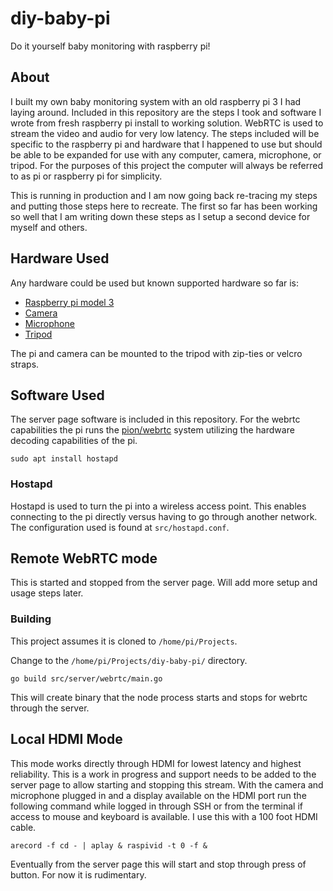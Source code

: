 # diy-baby-pi
Do it yourself baby monitoring with raspberry pi!

## About

I built my own baby monitoring system with an old raspberry pi 3 I had laying around. Included in this repository are the steps
I took and software I wrote from fresh raspberry pi install to working solution. WebRTC is used to stream the video and audio for very low latency.
The steps included will be specific to the raspberry pi and hardware that I happened to use but should be able to be expanded
for use with any computer, camera, microphone, or tripod. For the purposes of this project the computer will always be referred
to as pi or raspberry pi for simplicity.

This is running in production and I am now going back re-tracing my steps and putting those steps here to recreate. The first so far has
been working so well that I am writing down these steps as I setup a second device for myself and others.

## Hardware Used

Any hardware could be used but known supported hardware so far is:

* [Raspberry pi model 3](https://www.raspberrypi.com/products/raspberry-pi-3-model-b-plus/)
* [Camera](https://www.amazon.com/dp/B07BK1QZ2L?psc=1&ref=ppx_yo2_dt_b_product_details)
* [Microphone](https://www.amazon.com/dp/B074BLM973?psc=1&ref=ppx_yo2_dt_b_product_details)
* [Tripod](https://www.amazon.com/AmazonBasics-Lightweight-Camera-Mount-Tripod/dp/B00XI87KV8/ref=psdc_499310_t1_B00009UT28)

The pi and camera can be mounted to the tripod with zip-ties or velcro straps.

## Software Used

The server page software is included in this repository. For the webrtc capabilities the pi runs the [pion/webrtc](https://github.com/pion/webrtc) system utilizing the hardware decoding capabilities of the pi.

```
sudo apt install hostapd
```

### Hostapd

Hostapd is used to turn the pi into a wireless access point. This enables connecting to the pi directly versus having to go through another network. The configuration used is found at `src/hostapd.conf`.

## Remote WebRTC mode

This is started and stopped from the server page. Will add more setup and usage steps later.

### Building

This project assumes it is cloned to `/home/pi/Projects`.

Change to the `/home/pi/Projects/diy-baby-pi/` directory.

```
go build src/server/webrtc/main.go
```

This will create binary that the node process starts and stops for webrtc through the server.


## Local HDMI Mode

This mode works directly through HDMI for lowest latency and highest reliability. This is a work in progress and support needs to be added to the server page to allow starting and stopping this stream. With the camera and microphone plugged in and a display available on the HDMI port run the following command while logged in through SSH or from the terminal if access to mouse and keyboard is available. I use this with a 100 foot HDMI cable.

```
arecord -f cd - | aplay & raspivid -t 0 -f &
```

Eventually from the server page this will start and stop through press of button. For now it is rudimentary.
